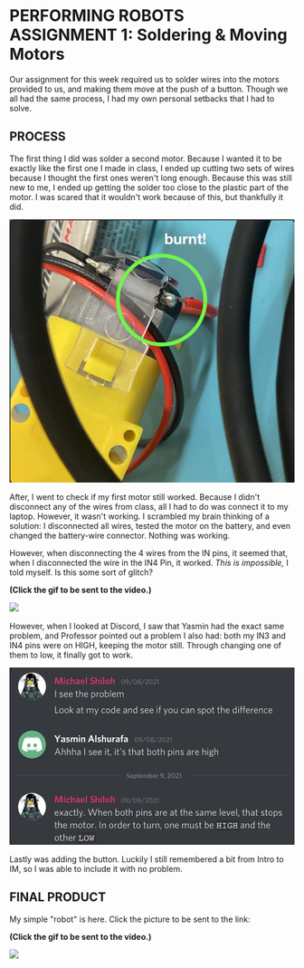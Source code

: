 # PERFORMING ROBOTS ASSIGNMENT 1: Soldering & Moving Motors

Our assignment for this week required us to solder wires into the motors provided to us, and making them move at the push of a button. Though we all had the same process, I had my own personal setbacks that I had to solve.

## PROCESS

The first thing I did was solder a second motor. Because I wanted it to be exactly like the first one I made in class, I ended up cutting two sets of wires because I thought the first ones weren't long enough. Because this was still new to me, I ended up getting the solder too close to the plastic part of the motor. I was scared that it wouldn't work because of this, but thankfully it did.

![](images/burnt.png)

After, I went to check if my first motor still worked. Because I didn't disconnect any of the wires from class, all I had to do was connect it to my laptop. However, it wasn't working. I scrambled my brain thinking of a solution: I disconnected all wires, tested the motor on the battery, and even changed the battery-wire connector. Nothing was working.

However, when disconnecting the 4 wires from the IN pins, it seemed that, when I disconnected the wire in the IN4 Pin, it worked. *This is impossible,* I told myself. Is this some sort of glitch?

**(Click the gif to be sent to the video.)**

[![](images/disconnectedWires.gif)](http://youtube.com)

However, when I looked at Discord, I saw that Yasmin had the exact same problem, and Professor pointed out a problem I also had: both my IN3 and IN4 pins were on HIGH, keeping the motor still. Through changing one of them to low, it finally got to work.

![](images/advice.png)

Lastly was adding the button. Luckily I still remembered a bit from Intro to IM, so I was able to include it with no problem.

## FINAL PRODUCT

My simple "robot" is here. Click the picture to be sent to the link:

**(Click the gif to be sent to the video.)**

[![](images/buttonMotor.gif)](http://youtube.com)
